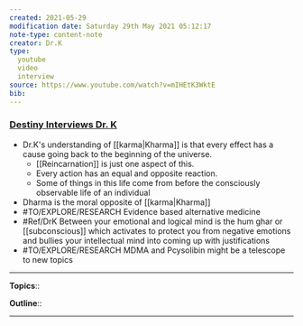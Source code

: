 ```yaml
---
created: 2021-05-29
modification date: Saturday 29th May 2021 05:12:17
note-type: content-note
creator: Dr.K
type:
  youtube
  video
  interview
source: https://www.youtube.com/watch?v=mIHEtK3WktE
bib:
---
```


### [Destiny Interviews Dr. K](https://www.youtube.com/watch?v=mIHEtK3WktE)

- Dr.K's understanding of [[karma|Kharma]] is that every effect has a cause going back to the beginning of the universe.
    - [[Reincarnation]] is just one aspect of this.
    - Every action has an equal and opposite reaction.
    - Some of things in this life come from before the consciously observable life of an individual
- Dharma is the moral opposite of [[karma|Kharma]]
- #TO/EXPLORE/RESEARCH  Evidence based alternative medicine
- #Ref/DrK Between your emotional and logical mind is the hum ghar or [[subconscious]] which activates to protect you from negative emotions and bullies your intellectual mind into coming up with justifications
- #TO/EXPLORE/RESEARCH  MDMA and Pcysolibin might be a telescope to new topics

---

**Topics**::   
	
**Outline**::

--- 



